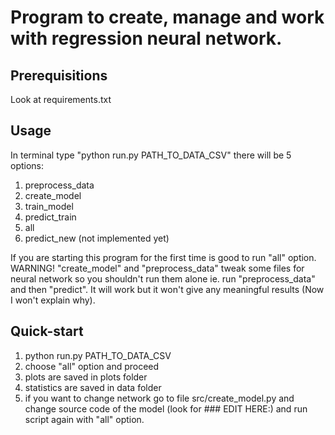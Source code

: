 # Program to create, manage and work with regression neural network. 

## Prerequisitions
Look at requirements.txt


## Usage
In terminal type
"python run.py PATH_TO_DATA_CSV"
there will be 5 options:
1. preprocess_data
2. create_model
3. train_model
4. predict_train
5. all
6. predict_new (not implemented yet)

If you are starting this program for the first time is good to run "all"
option. WARNING! "create_model" and "preprocess_data" tweak some files for
neural network so you shouldn't run them alone ie. run "preprocess_data" and
then "predict". It will work but it won't give any meaningful results (Now I
won't explain why).

## Quick-start
1. python run.py PATH_TO_DATA_CSV
2. choose "all" option and proceed
3. plots are saved in plots folder
4. statistics are saved in data folder
5. if you want to change network go to file src/create_model.py and change
source code of the model (look for ### EDIT HERE:) and run script again with
"all" option.

